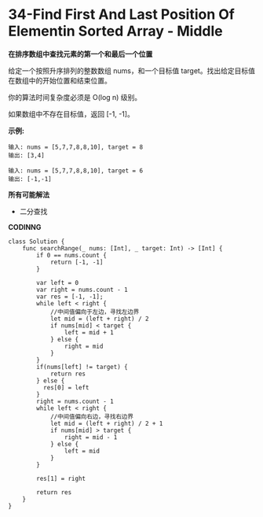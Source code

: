 # 34-Find First And Last Position Of Elementin Sorted Array - Middle
**在排序数组中查找元素的第一个和最后一个位置**

给定一个按照升序排列的整数数组 nums，和一个目标值 target。找出给定目标值在数组中的开始位置和结束位置。

你的算法时间复杂度必须是 O(log n) 级别。

如果数组中不存在目标值，返回 [-1, -1]。

**示例:**
```
输入: nums = [5,7,7,8,8,10], target = 8
输出: [3,4]

输入: nums = [5,7,7,8,8,10], target = 6
输出: [-1,-1]
```
**所有可能解法**

- 二分查找

**CODINNG**

```
class Solution {
    func searchRange(_ nums: [Int], _ target: Int) -> [Int] {
        if 0 == nums.count {
            return [-1, -1]
        }

        var left = 0
        var right = nums.count - 1
        var res = [-1, -1];
        while left < right {
            //中间值偏向于左边，寻找左边界
            let mid = (left + right) / 2
            if nums[mid] < target {
                left = mid + 1
            } else {
                right = mid
            }
        }
        if(nums[left] != target) {
            return res
        } else {
          res[0] = left
        }
        right = nums.count - 1
        while left < right {
            //中间值偏向右边，寻找右边界
            let mid = (left + right) / 2 + 1
            if nums[mid] > target {
                right = mid - 1
            } else {
                left = mid
            }
        }

        res[1] = right

        return res
    }
}
```
